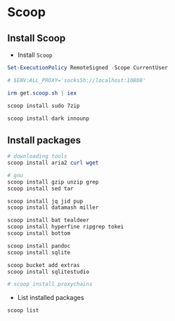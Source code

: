 # Scoop

## Install Scoop

* Install `Scoop`

```powershell
Set-ExecutionPolicy RemoteSigned -Scope CurrentUser

# $ENV:ALL_PROXY='socks5h://localhost:10808'

irm get.scoop.sh | iex

scoop install sudo 7zip

scoop install dark innounp

```

## Install packages

```powershell
# downloading tools
scoop install aria2 curl wget

# gnu
scoop install gzip unzip grep
scoop install sed tar

scoop install jq jid pup 
scoop install datamash miller

scoop install bat tealdeer
scoop install hyperfine ripgrep tokei 
scoop install bottom

scoop install pandoc
scoop install sqlite

scoop bucket add extras
scoop install sqlitestudio

# scoop install proxychains

```

* List installed packages

```powershell
scoop list

```

